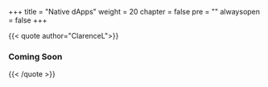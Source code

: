 
+++
title = "Native dApps"
weight = 20
chapter = false
pre = ""
alwaysopen = false
+++


{{< quote author="ClarenceL">}}
<h3>Coming Soon</h3>
{{< /quote >}}
